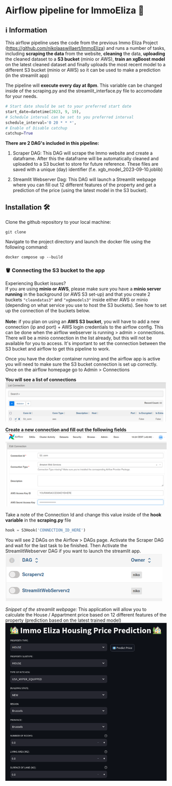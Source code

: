 # Airflow pipeline for ImmoEliza  :house_with_garden:


## :information_source: Information

This airflow pipeline uses the code from the previous Immo Eliza Project (https://github.com/nikolaaswillaert/ImmoEliza) and runs a number of tasks, including **scraping the data** from the website, **cleaning** the data, **uploading** the cleaned dataset to a **S3 bucket** (minio or AWS), **train an xgBoost model** on the latest cleaned dataset and finally uploads the most recent model to a different S3 bucket (minio or AWS) so it can be used to make a prediction (in the streamlit app)

The pipeline will **execute every day at 8pm**. This variable can be changed inside of the scraping.py and the streamlit_interface.py file to accomodate for your needs. <br>

```py
# Start date should be set to your preferred start date
start_date=datetime(2023, 9, 19),
# Schedule interval can be set to you preferred interval
schedule_interval='0 20 * * *',
# Enable of Disable catchup
catchup=True
```

**There are 2 DAG's included in this pipeline:**
1) Scraper DAG:
This DAG will scrape the Immo website and create a dataframe. After this the dataframe will be automatically cleaned and uploaded to a S3 bucket to store for future reference. These files are saved with a unique (day) identifier (f.e. xgb_model_2023-09-10.joblib)

2) Streamlit Webserver Dag:
This DAG will launch a Streamlit webpage where you can fill out 12 different features of the property and get a prediction of the price (using the latest model in the S3 bucket).



## Installation :hammer_and_wrench:

Clone the github repository to your local machine:
```
git clone 
```

Navigate to the project directory and launch the docker file using the following command:

```
docker compose up --build
```

### :bucket: Connecting the S3 bucket to the app <br>

Experiencing Bucket issues?<br>
If you are using **minio or AWS**, please make sure you have a **minio server running** in the background (or AWS S3 set-up) and that you create 2 buckets ```"cleandatas3"``` and ```"xgbmodels3"``` inside either AWS or minio (depending on what service you use to host the S3 buckets). See how to set up the connection of the buckets below.
<br>
<br>
**Note:** if you plan on using an **AWS S3 bucket**, you will have to add a new connection (ip and port) + AWS login credentials to the airflow config. This can be done when the airflow webserver is running > admin > connections. There will be a minio connection in the list already, but this will not be available for you to access. It's important to set the connection between the S3 bucket and airflow to get this pipeline to work.

Once you have the docker container running and the airflow app is active you will need to make sure the S3 bucket connection is set up correctly. Once on the airflow homepage go to Admin > Connections

**You will see a list of connections**
![Alt text](<images/Screenshot from 2023-09-22 10-24-21.png>)

**Create a new connection and fill out the following fields**
![Alt text](<images/Screenshot from 2023-09-22 10-24-55.png>)

Take a note of the Connection Id and change this value inside of the **hook variable** in the **scraping.py** file

```py
hook = S3Hook('CONNECTION_ID_HERE')
```

You will see 2 DAGs on the Airflow > DAGs page. Activate the Scraper DAG and wait for the last task to be finished. Then Activate the StreamlitWebserver DAG if you want to launch the streamlit app.
![Alt text](<images/Screenshot from 2023-09-22 10-29-54.png>)


*Snippet of the streamlit webpage:*
This application will allow you to calculate the House / Appartment price based on 12 different features of the property (prediction based on the latest trained model)
![Alt text](<images/Screenshot from 2023-09-22 10-31-54.png>)
